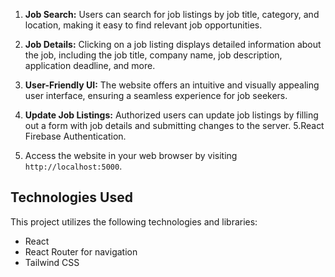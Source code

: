 1. **Job Search:** Users can search for job listings by job title, category, and location, making it easy to find relevant job opportunities.

2. **Job Details:** Clicking on a job listing displays detailed information about the job, including the job title, company name, job description, application deadline, and more.

3. **User-Friendly UI:** The website offers an intuitive and visually appealing user interface, ensuring a seamless experience for job seekers.

4. **Update Job Listings:** Authorized users can update job listings by filling out a form with job details and submitting changes to the server.
   5.React Firebase Authentication.
5. Access the website in your web browser by visiting `http://localhost:5000`.

## Technologies Used

This project utilizes the following technologies and libraries:

- React
- React Router for navigation
- Tailwind CSS
